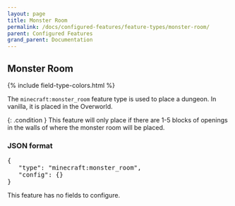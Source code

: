 ```yaml
---
layout: page
title: Monster Room
permalink: /docs/configured-features/feature-types/monster-room/
parent: Configured Features
grand_parent: Documentation
---
```


## Monster Room

<head>
    {% include field-type-colors.html %}
</head>

The `minecraft:monster_room` feature type is used to place a dungeon. In vanilla, it is placed in the Overworld.


{: .condition }
This feature will only place if there are 1-5 blocks of openings in the walls of where the monster room will be placed.

### JSON format

<pre>
{
   "type": "minecraft:monster_room",
   "config": {}
}
</pre>

This feature has no fields to configure.